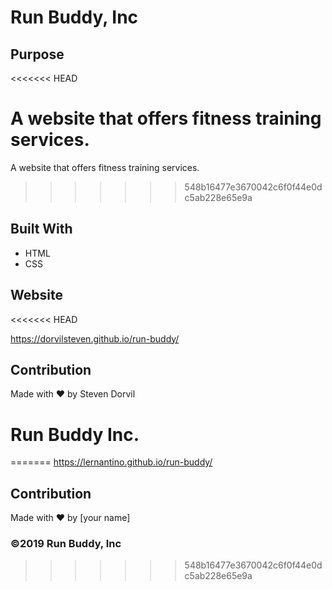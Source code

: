 # Run Buddy, Inc

## Purpose
<<<<<<< HEAD

A website that offers fitness training services.
=======
A website that offers fitness training services. 
>>>>>>> 548b16477e3670042c6f0f44e0dc5ab228e65e9a

## Built With

- HTML
- CSS

## Website
<<<<<<< HEAD

https://dorvilsteven.github.io/run-buddy/

## Contribution

Made with ❤️ by Steven Dorvil

# Run Buddy Inc.
=======
https://lernantino.github.io/run-buddy/

## Contribution
Made with ❤️ by [your name]

### ©️2019 Run Buddy, Inc 
>>>>>>> 548b16477e3670042c6f0f44e0dc5ab228e65e9a
